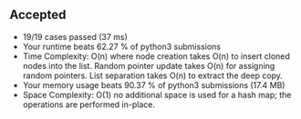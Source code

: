 Accepted
--------

-   19/19 cases passed (37 ms)
-   Your runtime beats 62.27 % of python3 submissions
-   Time Complexity: O(n) where node creation takes O(n) to insert cloned nodes into the list. Random pointer update takes O(n) for assigning random pointers. List separation takes O(n) to extract the deep copy.
-   Your memory usage beats 90.37 % of python3 submissions (17.4 MB)
-   Space Complexity: O(1) no additional space is used for a hash map; the operations are performed in-place.